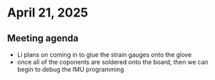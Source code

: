 # April 21, 2025

## Meeting agenda
- Li plans on coming in to glue the strain gauges onto the glove
- once all of the coponents are soldered onto the board, then we can begin to debug the IMU programming